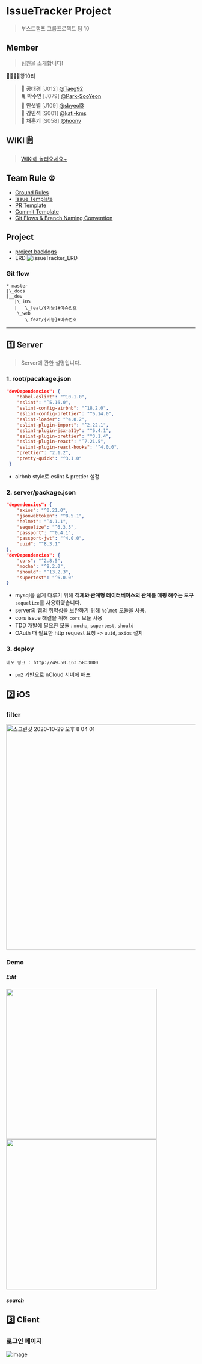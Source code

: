 # IssueTracker Project

> 부스트캠프 그룹프로젝트 팀 10

## Member
> 팀원을 소개합니다!

👨‍👩‍👦‍👦왕10리

> 🐳 **공태경** [J012]  [@Taeg92](https://github.com/Taeg92) <br/>
 🐈 **박수연** [J079]  [@Park-SooYeon](https://github.com/Park-SooYeon) <br/>
🐘 **안샛별** [J109] [@sbyeol3 ](https://github.com/sbyeol3) <br/>
🐧 **강민석** [S001]  [@kati-kms](https://github.com/kati-kms) <br/>
🐥 **채훈기** [S058] [@hoonv](https://github.com/hoonv) <br/>


## WIKI 🗒
>[WIKI에 놀러오세요~](https://github.com/boostcamp-2020/IssueTracker-10/wiki)
>

## Team Rule ⚙️
- [Ground Rules](https://github.com/boostcamp-2020/IssueTracker-10/wiki/01.-Ground-Rules)
- [Issue Template](https://github.com/boostcamp-2020/IssueTracker-10/wiki/05.-Issue-Template)
- [PR Template](https://github.com/boostcamp-2020/IssueTracker-10/wiki/02.-PR-Template)
- [Commit Template](https://github.com/boostcamp-2020/IssueTracker-10/wiki/03.-Commit-Template)
- [Git Flows & Branch Naming Convention](https://github.com/boostcamp-2020/IssueTracker-10/wiki/04.-Git-Flows-&-Branch-Naming-Convention)
  
## Project
- [project backlogs](https://docs.google.com/spreadsheets/d/1EuBIlPTZk7xBFAkUquUIizwFApHUo1B9y8EUyKeIBO4/edit?usp=sharing)
- ERD
![issueTracker_ERD](https://user-images.githubusercontent.com/60081031/97946876-f7099180-1dce-11eb-8e95-198a975ba1a9.PNG)
​
​
### Git flow
```
* master
|\_docs
|__dev
   |\_iOS
   |   \_feat/{기능}#이슈번호
    \_web
       \_feat/{기능}#이슈번호
```

---

## 1️⃣ Server
> Server에 관한 설명입니다.

### 1. root/pacakage.json

```json
"devDependencies": {
    "babel-eslint": "^10.1.0",
    "eslint": "^5.16.0",
    "eslint-config-airbnb": "^18.2.0",
    "eslint-config-prettier": "^6.14.0",
    "eslint-loader": "^4.0.2",
    "eslint-plugin-import": "^2.22.1",
    "eslint-plugin-jsx-a11y": "^6.4.1",
    "eslint-plugin-prettier": "^3.1.4",
    "eslint-plugin-react": "^7.21.5",
    "eslint-plugin-react-hooks": "^4.0.0",
    "prettier": "2.1.2",
    "pretty-quick": "^3.1.0"
 }
```
- airbnb style로 eslint & prettier 설정
​
### 2. server/package.json

```json
"dependencies": {
    "axios": "^0.21.0",
    "jsonwebtoken": "^8.5.1",
    "helmet": "^4.1.1",
    "sequelize": "^6.3.5",
    "passport": "^0.4.1",
    "passport-jwt": "^4.0.0",
    "uuid": "^8.3.1"
},
"devDependencies": {
    "cors": "^2.8.5",
    "mocha": "^8.2.0",
    "should": "^13.2.3",
    "supertest": "^6.0.0"
}
```
- mysql을 쉽게 다루기 위해 **객체와 관계형 데이터베이스의 관계를 매핑 해주는 도구** `sequelize`를 사용하였습니다.
- server의 앱의 취약성을 보완하기 위해 `helmet` 모듈을 사용.
- cors issue 해결을 위해 `cors` 모듈 사용
- TDD 개발에 필요한 모듈 : `mocha`, `supertest`, `should`
- OAuth 때 필요한 http request 요청 -> `uuid`, `axios` 설치
​
### 3. deploy

```
배포 링크 : http://49.50.163.58:3000
```

- `pm2` 기반으로 nCloud 서버에 배포

## 2️⃣ iOS

### filter 

<img width="600" alt="스크린샷 2020-10-29 오후 8 04 01" src="https://user-images.githubusercontent.com/46335714/97560360-e5686880-1a21-11eb-89a0-da7447b0e9dd.png">

### Demo

#####  Edit

<img width="400" src="https://user-images.githubusercontent.com/46335714/97559219-7cccbc00-1a20-11eb-8d4b-406ad6e92f0d.gif">
<img width="400" src="https://user-images.githubusercontent.com/46335714/97560497-12b51680-1a22-11eb-8b60-544c8a10750b.gif">

##### search

## 3️⃣ Client

### 로그인 페이지

![image](https://user-images.githubusercontent.com/43198553/98318574-37148280-2022-11eb-8bba-717280c85677.png)
